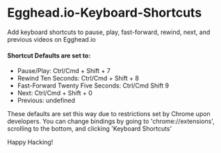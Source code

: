 # Egghead.io-Keyboard-Shortcuts

Add keyboard shortcuts to pause, play, fast-forward, rewind, next, and previous videos on Egghead.io

#### Shortcut Defaults are set to:

* Pause/Play: Ctrl/Cmd + Shift + 7
* Rewind Ten Seconds: Ctrl/Cmd + Shift + 8
* Fast-Forward Twenty Five Seconds: Ctrl/Cmd Shift 9
* Next: Ctrl/Cmd + Shift + 0
* Previous: undefined

These defaults are set this way due to restrictions set by Chrome upon developers. You can change bindings by going to 'chrome://extensions', scrolling to the bottom, and clicking 'Keyboard Shortcuts'

Happy Hacking!
